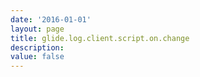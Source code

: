```yaml
---
date: '2016-01-01'
layout: page
title: glide.log.client.script.on.change
description:  
value: false
---
```

